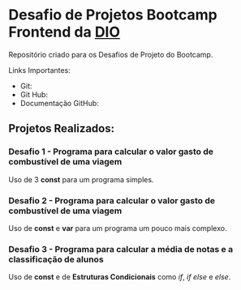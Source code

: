 # Desafio de Projetos Bootcamp Frontend da [DIO](https://web.dio.me/home)
Repositório criado para os Desafios de Projeto do Bootcamp.

Links Importantes:
- Git:
- Git Hub:
- Documentação GitHub:

## Projetos Realizados:

### Desafio 1 - Programa para calcular o valor gasto de combustível de uma viagem
Uso de 3 **const** para um programa simples.
### Desafio 2 - Programa para calcular o valor gasto de combustível de uma viagem
Uso de **const** e **var** para um programa um pouco mais complexo.
### Desafio 3 - Programa para calcular a média de notas e a classificação de alunos
Uso de **const** e de **Estruturas Condicionais** como *if*, *if else* e *else*.

